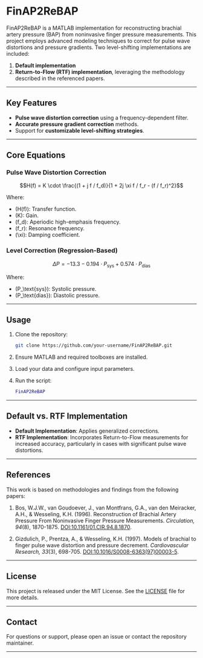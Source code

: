 # FinAP2ReBAP

FinAP2ReBAP is a MATLAB implementation for reconstructing brachial artery pressure (BAP) from noninvasive finger pressure measurements. This project employs advanced modeling techniques to correct for pulse wave distortions and pressure gradients. Two level-shifting implementations are included:

1. **Default implementation**
2. **Return-to-Flow (RTF) implementation**, leveraging the methodology described in the referenced papers.

---

## Key Features

- **Pulse wave distortion correction** using a frequency-dependent filter.
- **Accurate pressure gradient correction** methods.
- Support for **customizable level-shifting strategies**.

---

## Core Equations

### Pulse Wave Distortion Correction

```math
H(f) = K \cdot \frac{(1 + j f / f_d)}{1 + 2j \xi f / f_r - (f / f_r)^2}
```

Where:
- \(H(f)\): Transfer function.
- \(K\): Gain.
- \(f_d\): Aperiodic high-emphasis frequency.
- \(f_r\): Resonance frequency.
- \(\xi\): Damping coefficient.

### Level Correction (Regression-Based)

```math
\Delta P = -13.3 - 0.194 \cdot P_\text{sys} + 0.574 \cdot P_\text{dias}
```

Where:
- \(P_\text{sys}\): Systolic pressure.
- \(P_\text{dias}\): Diastolic pressure.

---

## Usage

1. Clone the repository:
   ```bash
   git clone https://github.com/your-username/FinAP2ReBAP.git
   ```

2. Ensure MATLAB and required toolboxes are installed.

3. Load your data and configure input parameters.

4. Run the script:
   ```matlab
   FinAP2ReBAP
   ```

---

## Default vs. RTF Implementation

- **Default Implementation**: Applies generalized corrections.
- **RTF Implementation**: Incorporates Return-to-Flow measurements for increased accuracy, particularly in cases with significant pulse wave distortions.

---

## References

This work is based on methodologies and findings from the following papers:

1. Bos, W.J.W., van Goudoever, J., van Montfrans, G.A., van den Meiracker, A.H., & Wesseling, K.H. (1996). Reconstruction of Brachial Artery Pressure From Noninvasive Finger Pressure Measurements. *Circulation, 94*(8), 1870-1875. [DOI:10.1161/01.CIR.94.8.1870](https://doi.org/10.1161/01.CIR.94.8.1870).

2. Gizdulich, P., Prentza, A., & Wesseling, K.H. (1997). Models of brachial to finger pulse wave distortion and pressure decrement. *Cardiovascular Research, 33*(3), 698-705. [DOI:10.1016/S0008-6363(97)00003-5](https://doi.org/10.1016/S0008-6363(97)00003-5).

---

## License

This project is released under the MIT License. See the [LICENSE](LICENSE) file for more details.

---

## Contact

For questions or support, please open an issue or contact the repository maintainer.

---
